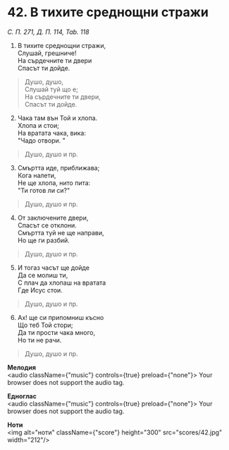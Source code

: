 # 42. В тихите среднощни стражи

_С. П. 271, Д. П. 114, Tab. 118_

1. В тихите среднощни стражи,  
Слушай, грешниче!  
На сърдечните ти двери  
Спасът ти дойде.  

> Душо, душо,  
> Слушай туй що е;  
> На сърдечните ти двери,  
> Спасът ти дойде.  

2. Чака там вън Той и хлопа.  
Хлопа и стои;  
На вратата чака, вика:  
"Чадо отвори. "  

> Душо, душо и пр.  

3. Смъртта иде, приближава;  
Кога налети,  
Не ще хлопа, нито пита:  
"Ти готов ли си?"  

> Душо, душо и пр.  

4. От заключените двери,  
Спасът се отклони.  
Смъртта туй не ще направи,  
Но ще ги разбий.  

> Душо, душо и пр.  

5. И тогаз часът ще дойде  
Да се молиш ти,  
С плач да хлопаш на вратата  
Где Исус стои.  

> Душо, душо и пр.  

6. Ах! ще си припомниш късно  
Що теб Той стори;  
Да ти прости чака много,  
Но ти не рачи.  

> Душо, душо и пр.

**Мелодия**  
<audio className={"music"} controls={true} preload={"none"}>
    <source src="mp3/42.mp3" type="audio/mpeg"/>
    Your browser does not support the audio tag.
</audio>

**Едноглас**  
<audio className={"music"} controls={true} preload={"none"}>
    <source src="transp/42.mp3" type="audio/mpeg"/>
    Your browser does not support the audio tag.
</audio>

**Ноти**  
<img alt="ноти" className={"score"} height="300" src="scores/42.jpg" width="212"/>
